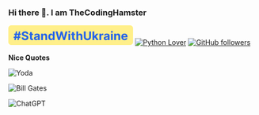 ### Hi there 👋. I am TheCodingHamster

[![Stand With Ukraine](https://raw.githubusercontent.com/vshymanskyy/StandWithUkraine/main/badges/StandWithUkraine.svg)](https://stand-with-ukraine.pp.ua)
[![Python Lover](https://img.shields.io/badge/python%20-lover%20❤-fcdf5a?logo=python&logoColor=white)](https://python.org)
[![GitHub followers](https://img.shields.io/github/followers/TheCodingHamster?logo=github)](https://github.com/TheCodingHamster)

**Nice Quotes**

![Yoda](https://img.shields.io/badge/Do%20or%20do%20not.%20There%20is%20no%20try.---%20Yoda-8EAB4B?style=flat-square&logo=starship)

![Bill Gates](https://img.shields.io/badge/Success%20is%20a%20lousy%20teacher.%20It%20seduces%20smart%20people%20into%20thinking%20they%20can't%20lose.---%20Bill%20Gates-0078D7?style=flat-square&logo=microsoft)

![ChatGPT](https://img.shields.io/badge/Embrace%20the%20synergy%20of%20human%20creativity%20and%20AI%2C%20for%20together%20we%20can%20achieve%20the%20extraordinary.---%20ChatGPT-5A9BD4?style=flat-square&logo=openai)

<!--

**TheCodingHamster/TheCodingHamster** is a ✨ _special_ ✨ repository because its `README.md` (this file) appears on your GitHub profile.

-->
